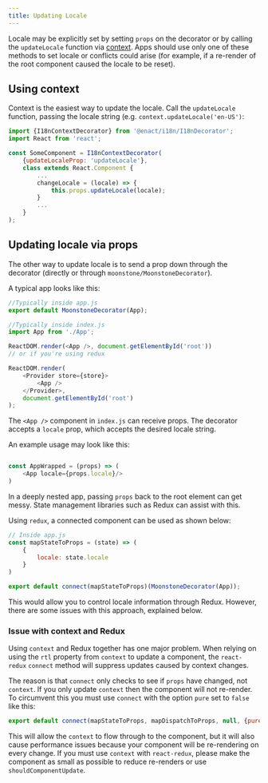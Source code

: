 ```yaml
---
title: Updating Locale
---
```


Locale may be explicitly set by setting `props` on the decorator or by calling the `updateLocale` function via [context](https://reactjs.org/docs/context.html). Apps should use only one of these methods to set locale or conflicts could arise (for example, if a re-render of the root component caused the locale to be reset).

## Using context

Context is the easiest way to update the locale. Call the `updateLocale` function, passing the locale string (e.g. `context.updateLocale('en-US')`:

```javascript
import {I18nContextDecorator} from '@enact/i18n/I18nDecorator';
import React from 'react';

const SomeComponent = I18nContextDecorator(
	{updateLocaleProp: 'updateLocale'},
	class extends React.Component {
		...
		changeLocale = (locale) => {
			this.props.updateLocale(locale);
		}
		...
	}
);
```

## Updating locale via props

The other way to update locale is to send a prop down through the decorator (directly or through `moonstone/MoonstoneDecorator`).

A typical app looks like this:

```javascript
//Typically inside app.js
export default MoonstoneDecorator(App);

//Typically inside index.js
import App from './App';

ReactDOM.render(<App />, document.getElementById('root'))
// or if you're using redux

ReactDOM.render(
	<Provider store={store}>
		<App />
	</Provider>,
	document.getElementById('root')
);
```

The `<App />` component in `index.js` can receive props. The decorator accepts a `locale` prop, which accepts the desired locale string.

An example usage may look like this:

```javascript

const AppWrapped = (props) => (
	<App locale={props.locale}/>
)
```

In a deeply nested app, passing `props` back to the root element can get messy. State management libraries such as Redux can assist with this.

Using `redux`, a connected component can be used as shown below:

```javascript
// Inside app.js
const mapStateToProps = (state) => (
	{
		locale: state.locale
	}
)

export default connect(mapStateToProps)(MoonstoneDecorator(App));
```

This would allow you to control locale information through Redux. However, there are some issues with this approach, explained below.

### Issue with context and Redux

Using `context` and Redux together has one major problem. When relying on using the `rtl` property from `context` to update a component, the `react-redux` `connect` method will suppress updates caused by context changes.

The reason is that `connect` only checks to see if `props` have changed, not `context`. If you only update `context` then the component will not re-render. To circumvent this you must use `connect` with the option `pure` set to `false` like this:

```javascript
export default connect(mapStateToProps, mapDispatchToProps, null, {pure: false})(LocaleSwitch);
```

This will allow the `context` to flow through to the component, but it will also cause performance issues because your component will be re-rendering on every change. If you must use `context` with `react-redux`, please make the component as small as possible to reduce re-renders or use `shouldComponentUpdate`.
